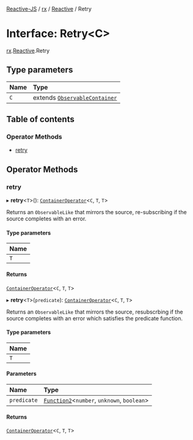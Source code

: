 [Reactive-JS](../README.md) / [rx](../modules/rx.md) / [Reactive](../modules/rx.Reactive.md) / Retry

# Interface: Retry<C\>

[rx](../modules/rx.md).[Reactive](../modules/rx.Reactive.md).Retry

## Type parameters

| Name | Type |
| :------ | :------ |
| `C` | extends [`ObservableContainer`](rx.ObservableContainer.md) |

## Table of contents

### Operator Methods

- [retry](rx.Reactive.Retry.md#retry)

## Operator Methods

### retry

▸ **retry**<`T`\>(): [`ContainerOperator`](../modules/containers.md#containeroperator)<`C`, `T`, `T`\>

Returns an `ObservableLike` that mirrors the source, re-subscribing
if the source completes with an error.

#### Type parameters

| Name |
| :------ |
| `T` |

#### Returns

[`ContainerOperator`](../modules/containers.md#containeroperator)<`C`, `T`, `T`\>

▸ **retry**<`T`\>(`predicate`): [`ContainerOperator`](../modules/containers.md#containeroperator)<`C`, `T`, `T`\>

Returns an `ObservableLike` that mirrors the source, resubscrbing
if the source completes with an error which satisfies the predicate function.

#### Type parameters

| Name |
| :------ |
| `T` |

#### Parameters

| Name | Type |
| :------ | :------ |
| `predicate` | [`Function2`](../modules/functions.md#function2)<`number`, `unknown`, `boolean`\> |

#### Returns

[`ContainerOperator`](../modules/containers.md#containeroperator)<`C`, `T`, `T`\>
